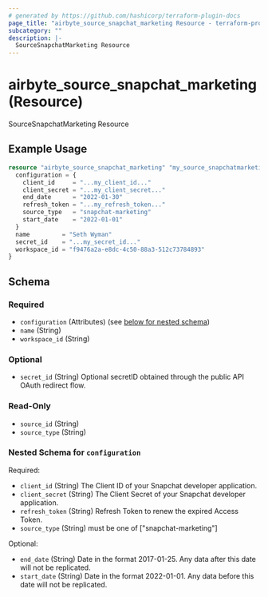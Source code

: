 ```yaml
---
# generated by https://github.com/hashicorp/terraform-plugin-docs
page_title: "airbyte_source_snapchat_marketing Resource - terraform-provider-airbyte"
subcategory: ""
description: |-
  SourceSnapchatMarketing Resource
---
```


# airbyte_source_snapchat_marketing (Resource)

SourceSnapchatMarketing Resource

## Example Usage

```terraform
resource "airbyte_source_snapchat_marketing" "my_source_snapchatmarketing" {
  configuration = {
    client_id     = "...my_client_id..."
    client_secret = "...my_client_secret..."
    end_date      = "2022-01-30"
    refresh_token = "...my_refresh_token..."
    source_type   = "snapchat-marketing"
    start_date    = "2022-01-01"
  }
  name         = "Seth Wyman"
  secret_id    = "...my_secret_id..."
  workspace_id = "f9476a2a-e8dc-4c50-88a3-512c73784893"
}
```

<!-- schema generated by tfplugindocs -->
## Schema

### Required

- `configuration` (Attributes) (see [below for nested schema](#nestedatt--configuration))
- `name` (String)
- `workspace_id` (String)

### Optional

- `secret_id` (String) Optional secretID obtained through the public API OAuth redirect flow.

### Read-Only

- `source_id` (String)
- `source_type` (String)

<a id="nestedatt--configuration"></a>
### Nested Schema for `configuration`

Required:

- `client_id` (String) The Client ID of your Snapchat developer application.
- `client_secret` (String) The Client Secret of your Snapchat developer application.
- `refresh_token` (String) Refresh Token to renew the expired Access Token.
- `source_type` (String) must be one of ["snapchat-marketing"]

Optional:

- `end_date` (String) Date in the format 2017-01-25. Any data after this date will not be replicated.
- `start_date` (String) Date in the format 2022-01-01. Any data before this date will not be replicated.


